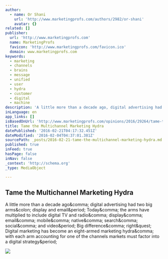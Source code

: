 ```yaml
---
author:
  - name: Or Shani
    url: 'http://www.marketingprofs.com/authors/2982/or-shani'
    avatar: {}
related: []
publisher:
  url: 'http://www.marketingprofs.com'
  name: MarketingProfs
  favicon: 'http://www.marketingprofs.com/favicon.ico'
  domain: www.marketingprofs.com
keywords:
  - marketing
  - channels
  - brains
  - message
  - unified
  - user
  - hydra
  - customer
  - digital
  - machine
description: 'A little more than a decade ago, digital advertising had two big arms: display and email. Today, the arms have multiplied to include digital TV and radio, display, email, mobile, native, search, social, and video. Big difference, right? Digital marketing has become an eight-armed marketing hydra, with each arm accounting for one of the channels markets must factor into a digital strategy.'
inLanguage: en
app_links: []
isBasedOnUrl: 'http://www.marketingprofs.com/opinions/2016/29264/tame-the-multichannel-marketing-hydra?adref=nlt020316'
title: Tame the Multichannel Marketing Hydra
datePublished: '2016-02-21T04:17:32.451Z'
dateModified: '2016-02-04T04:37:01.381Z'
sourcePath: _posts/2016-02-21-tame-the-multichannel-marketing-hydra.md
published: true
inFeed: true
hasPage: false
inNav: false
_context: 'http://schema.org'
_type: MediaObject

---
```

<article style=""><h1>Tame the Multichannel Marketing Hydra</h1><p>A little more than a decade ago&amp;comma; digital advertising had two big arms&amp;colon; display and email&amp;period; Today&amp;comma; the arms have multiplied to include digital TV and radio&amp;comma; display&amp;comma; email&amp;comma; mobile&amp;comma; native&amp;comma; search&amp;comma; social&amp;comma; and video&amp;period; Big difference&amp;comma; right&amp;quest; Digital marketing has become an eight-armed marketing hydra&amp;comma; with each arm accounting for one of the channels markets must factor into a digital strategy&amp;period;</p><img src="http://i.marketingprofs.com/assets/images/articles/lg/160203-tame-the-multichannel-hydra-lg.jpg" /></article>